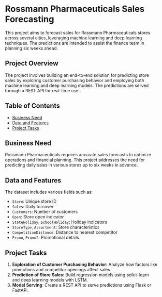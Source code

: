 # Rossmann Pharmaceuticals Sales Forecasting

This project aims to forecast sales for Rossmann Pharmaceuticals stores across several cities, leveraging machine learning and deep learning techniques. The predictions are intended to assist the finance team in planning six weeks ahead.

## Project Overview

The project involves building an end-to-end solution for predicting store sales by exploring customer purchasing behavior and employing both machine learning and deep learning models. The predictions are served through a REST API for real-time use.

## Table of Contents

- [Business Need](#business-need)
- [Data and Features](#data-and-features)
- [Project Tasks](#project-tasks)

## Business Need

Rossmann Pharmaceuticals requires accurate sales forecasts to optimize operations and financial planning. This project addresses the need for predicting daily sales in various stores up to six weeks in advance.

## Data and Features

The dataset includes various fields such as:

- `Store`: Unique store ID
- `Sales`: Daily turnover
- `Customers`: Number of customers
- `Open`: Store open indicator
- `StateHoliday`, `SchoolHoliday`: Holiday indicators
- `StoreType`, `Assortment`: Store characteristics
- `CompetitionDistance`: Distance to nearest competitor
- `Promo`, `Promo2`: Promotional details

## Project Tasks

1. **Exploration of Customer Purchasing Behavior**: Analyze how factors like promotions and competitor openings affect sales.
2. **Prediction of Store Sales**: Build regression models using scikit-learn and deep learning models with LSTM.
3. **Model Serving**: Create a REST API to serve predictions using Flask or FastAPI.
